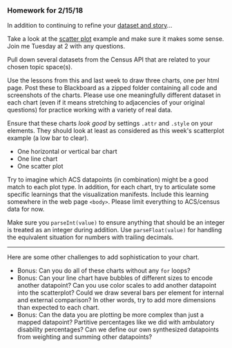 ### Homework for 2/15/18

In addition to continuing to refine your [dataset and story](../week03/dataset.md)...

Take a look at the [scatter plot](scatter.md) example and make sure it makes some sense. Join me Tuesday at 2 with any questions.

Pull down several datasets from the Census API that are related to your chosen topic space(s).

Use the lessons from this and last week to draw three charts, one per html page. Post these to Blackboard as a zipped folder containing all code and screenshots of the charts. Please use one meaningfully different dataset in each chart (even if it means stretching to adjacencies of your original questions) for practice working with a variety of real data. 

Ensure that these charts *look good* by settings `.attr` and `.style` on your elements. They should look at least as considered as this week's scatterplot example (a low bar to clear).

- One horizontal or vertical bar chart 
- One line chart 
- One scatter plot

Try to imagine which ACS datapoints (in combination) might be a good match to each plot type. In addition, for each chart, try to articulate some specific learnings that the visualization manifests. Include this learning somewhere in the web page `<body>`. Please limit everything to ACS/census data for now.

Make sure you `parseInt(value)` to ensure anything that should be an integer is treated as an integer during addition. Use `parseFloat(value)` for handling the equivalent situation for numbers with trailing decimals.

-----

Here are some other challenges to add sophistication to your chart.

- Bonus: Can you do all of these charts without any `for` loops?
- Bonus: Can your line chart have bubbles of different sizes to encode another datapoint? Can you use color scales to add another datapoint into the scatterplot? Could we draw several bars per element for internal and external comparison? In other words, try to add more dimensions than expected to each chart. 
- Bonus: Can the data you are plotting be more complex than just a mapped datapoint? Partitive percentages like we did with ambulatory disability percentages? Can we define our own synthesized datapoints from weighting and summing other datapoints?
	
